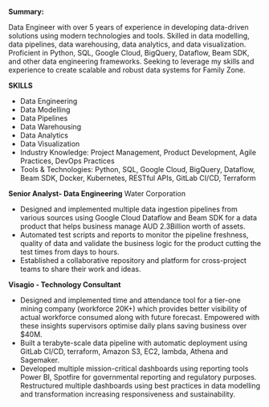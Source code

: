 **Summary:** 

Data Engineer with over 5 years of experience in developing data-driven solutions using modern technologies and tools. Skilled in data modelling, data pipelines, data warehousing, data analytics, and data visualization. Proficient in Python, SQL, Google Cloud, BigQuery, Dataflow, Beam SDK, and other data engineering frameworks. Seeking to leverage my skills and experience to create scalable and robust data systems for Family Zone.

**SKILLS**
- Data Engineering
- Data Modelling
- Data Pipelines
- Data Warehousing
- Data Analytics
- Data Visualization
- Industry Knowledge: Project Management, Product Development, Agile Practices, DevOps Practices
- Tools & Technologies: Python, SQL, Google Cloud, BigQuery, Dataflow, Beam SDK, Docker, Kubernetes, RESTful APIs, GitLab CI/CD, Terraform

**Senior Analyst- Data Engineering**
Water Corporation 
- Designed and implemented multiple data ingestion pipelines from various sources using Google Cloud Dataflow and Beam SDK for a data product that helps business manage AUD 2.3Billion worth of assets.
- Automated test scripts and reports to monitor the pipeline freshness, quality of data and validate the business logic for the product cutting the test times from days to hours.
- Established a collaborative repository and platform for cross-project teams to share their work and ideas.

**Visagio - Technology Consultant**
- Designed and implemented time and attendance tool for a tier-one mining company (workforce 20K+) which provides better visibility of actual workforce consumed along with future forecast. Empowered with these insights supervisors optimise daily plans saving business over $40M.
- Built a terabyte-scale data pipeline with automatic deployment using GitLab CI/CD, terraform, Amazon S3, EC2, lambda, Athena and Sagemaker. 
- Developed multiple mission-critical dashboards using reporting tools Power BI, Spotfire for governmental reporting and regulatory purposes. Restructured multiple dashboards using best practices in data modelling and transformation increasing responsiveness and sustainability.
